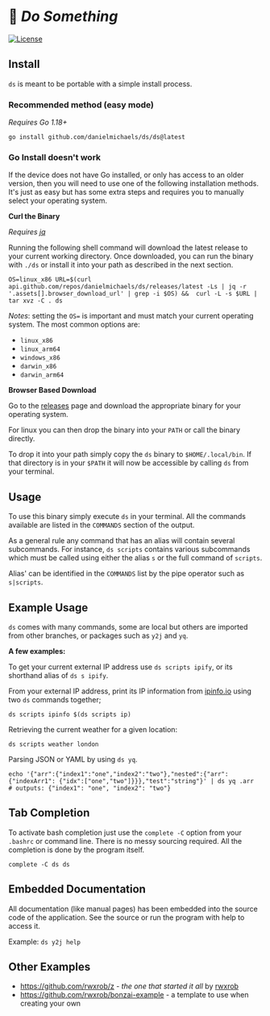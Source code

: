 # 🌳 *Do Something*

[![License](https://img.shields.io/badge/license-Apache2-brightgreen.svg)](LICENSE)

## Install

`ds` is meant to be portable with a simple install process.

### Recommended method (easy mode)

*Requires Go 1.18+*
```
go install github.com/danielmichaels/ds/ds@latest
```

### Go Install doesn't work

If the device does not have Go installed, or only has access to an older version, then
you will need to use one of the following installation methods. It's just as easy but has
some extra steps and requires you to manually select your operating system.

**Curl the Binary**

*Requires [jq](https://stedolan.github.io/jq/)*

Running the following shell command will download the latest release to your current working directory. Once downloaded, you can run the
binary with `./ds` or install it into your path as described in the next section.

`OS=linux_x86 URL=$(curl api.github.com/repos/danielmichaels/ds/releases/latest -Ls | jq -r '.assets[].browser_download_url' | grep -i $OS) &&  curl -L -s $URL | tar xvz -C . ds`

*Notes*: setting the `OS=` is important and must match your current operating system. The most common options are:

- `linux_x86`
- `linux_arm64`
- `windows_x86`
- `darwin_x86`
- `darwin_arm64`

**Browser Based Download**

Go to the [releases](https://github.com/danielmichaels/ds/releases) page and 
download the appropriate binary for your operating system.

For linux you can then drop the binary into your `PATH` or call the binary directly.

To drop it into your path simply copy the `ds` binary to `$HOME/.local/bin`. If that directory is 
in your `$PATH` it will now be accessible by calling `ds` from your terminal.

## Usage

To use this binary simply execute `ds` in your terminal. All the commands available are listed in 
the `COMMANDS` section of the output.

As a general rule any command that has an alias will contain several subcommands. For instance,
`ds scripts` contains various subcommands which must be called using either the alias `s` or the
full command of `scripts`.

Alias' can be identified in the `COMMANDS` list by the pipe operator such as `s|scripts`. 

## Example Usage

`ds` comes with many commands, some are local but others are imported from 
other branches, or packages such as `y2j` and `yq`.

**A few examples:**

To get your current external IP address use `ds scripts ipify`, or its shorthand alias of `ds s ipify`.

From your external IP address, print its IP information from [ipinfo.io] 
using two `ds` commands together; 

```shell
ds scripts ipinfo $(ds scripts ip)
```

Retrieving the current weather for a given location:

```shell
ds scripts weather london
```

Parsing JSON or YAML by using `ds yq`.

```shell
echo '{"arr":{"index1":"one","index2":"two"},"nested":{"arr":{"indexArr1": {"idx":["one","two"]}}},"test":"string"}' | ds yq .arr                     
# outputs: {"index1": "one", "index2": "two"}
```

## Tab Completion

To activate bash completion just use the `complete -C` option from your
`.bashrc` or command line. There is no messy sourcing required. All the
completion is done by the program itself.

```
complete -C ds ds
```

## Embedded Documentation

All documentation (like manual pages) has been embedded into the source
code of the application. See the source or run the program with help to
access it.

Example: `ds y2j help`

## Other Examples

* <https://github.com/rwxrob/z> - *the one that started it all* by [rwxrob]
* <https://github.com/rwxrob/bonzai-example> - a template to use when creating your own

[rwxrob]: https://github.com/rwxrob
[ipinfo.io]: https://ipinfo.io
